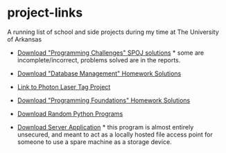 # project-links
A running list of school and side projects during my time at The University of Arkansas

- [Download "Programming Challenges" SPOJ solutions](https://github.com/cag029/project-links/raw/main/PC_exercises.zip)  * some are incomplete/incorrect, problems solved are in the reports.

- [Download "Database Management" Homework Solutions](https://github.com/cag029/project-links/raw/main/Database_MGMT.zip)  

- [Link to Photon Laser Tag Project](https://github.com/gam010/Photon-Laser-Tag)

- [Download "Programming Foundations" Homework Solutions](https://github.com/cag029/project-links/raw/main/PC_exercises.zip)

- [Download Random Python Programs](https://github.com/cag029/project-links/raw/main/random_python.zip)

- [Download Server Application](https://github.com/cag029/project-links/raw/main/server.zip) * this program is almost entirely unsecured, and meant to act as a locally hosted file access point for someone to use a spare machine as a storage device.
